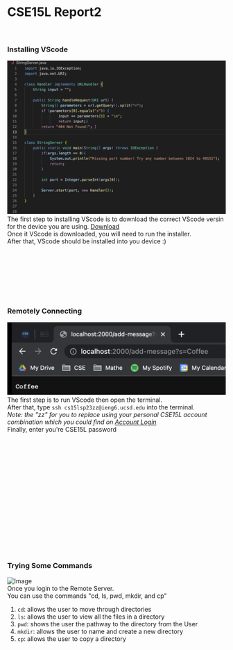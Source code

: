 # CSE15L Report2
&nbsp;
&nbsp;
### Installing VScode
![Image](p1.png)
<br />
The first step to installing VScode is to download the correct VScode versin for the device you are using. [Download](https://code.visualstudio.com/download) <br />
Once it VScode is downloaded, you will need to run the installer. <br />
After that, VScode should be installed into you device :) <br />
<br />
<br />
<br />
<br />
<br />
<br />
<br />


### Remotely Connecting
![Image](p2.png)
<br />
The first step is to run VScode then open the terminal. <br />
After that, type `ssh cs15lsp23zz@ieng6.ucsd.edu` into the terminal. <br />
*Note: the "zz" for you to replace using your personal CSE15L account combination which you could find on [Account Login](https://sdacs.ucsd.edu/~icc/index.php)*
<br />
Finally, enter you're CSE15L password 
<br />
<br />
<br />
<br />
<br />
<br />
<br />
<br />
<br />
<br />
<br />
<br />
<br />
<br />
<br />
<br />
<br />

### Trying Some Commands
![Image](VScodeTermiinal.png)
<br />
Once you login to the Remote Server. <br />
You can use the commands "cd, ls, pwd, mkdir, and cp"
1. `cd`: allows the user to move through directories
2. `ls`: allows the user to view all the files in a directory
3. `pwd`: shows the user the pathway to the directory from the User
4. `mkdir`: allows the user to name and create a new directory 
5. `cp`: allows the user to copy a directory
<br />

